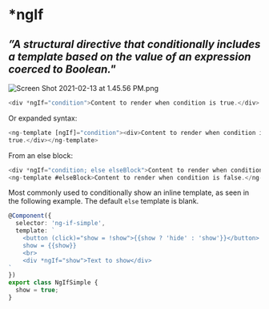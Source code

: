 # *ngIf

## *”A structural directive that conditionally includes a template based on the value of an expression coerced to Boolean."*

![Screen Shot 2021-02-13 at 1.45.56 PM.png](https://res.craft.do/user/full/35b7910a-02c9-b6ae-7bc0-106a5eab9e46/doc/469CAF1A-002E-4E15-9096-500690B7CE54/3BA2975B-11F1-4383-A730-E41E8FA4CDDB_2)

```typescript
<div *ngIf="condition">Content to render when condition is true.</div>
```

Or expanded syntax:

```typescript
<ng-template [ngIf]="condition"><div>Content to render when condition is
true.</div></ng-template>
```

From an else block:

```typescript
<div *ngIf="condition; else elseBlock">Content to render when condition is true.</div>
<ng-template #elseBlock>Content to render when condition is false.</ng-template>
```

Most commonly used to conditionally show an inline template, as seen in the following example. The default `else` template is blank.

```typescript
@Component({
  selector: 'ng-if-simple',
  template: `
	<button (click)="show = !show">{{show ? 'hide' : 'show'}}</button>
	show = {{show}}
	<br>
	<div *ngIf="show">Text to show</div>
`
})
export class NgIfSimple {
  show = true;
}
```


